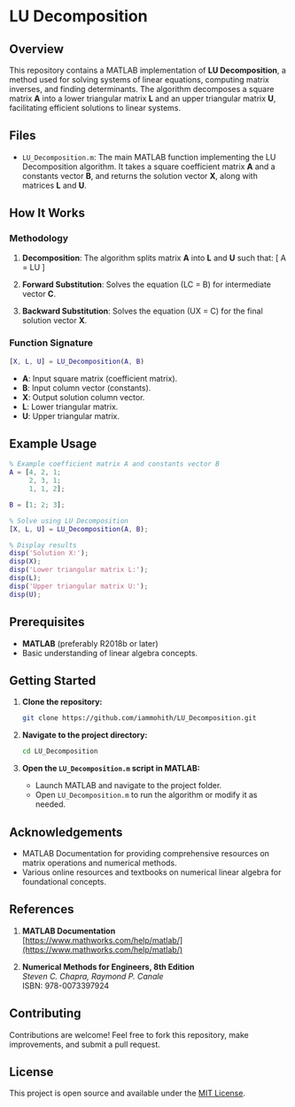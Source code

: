 # LU Decomposition

## Overview

This repository contains a MATLAB implementation of **LU Decomposition**, a method used for solving systems of linear equations, computing matrix inverses, and finding determinants. The algorithm decomposes a square matrix **A** into a lower triangular matrix **L** and an upper triangular matrix **U**, facilitating efficient solutions to linear systems.

## Files

- `LU_Decomposition.m`: The main MATLAB function implementing the LU Decomposition algorithm. It takes a square coefficient matrix **A** and a constants vector **B**, and returns the solution vector **X**, along with matrices **L** and **U**.

## How It Works

### Methodology

1. **Decomposition**: The algorithm splits matrix **A** into **L** and **U** such that:
   \[
   A = LU
   \]
   
2. **Forward Substitution**: Solves the equation \(LC = B\) for intermediate vector **C**.

3. **Backward Substitution**: Solves the equation \(UX = C\) for the final solution vector **X**.

### Function Signature
```matlab
[X, L, U] = LU_Decomposition(A, B)
```
- **A**: Input square matrix (coefficient matrix).
- **B**: Input column vector (constants).
- **X**: Output solution column vector.
- **L**: Lower triangular matrix.
- **U**: Upper triangular matrix.

## Example Usage

```matlab
% Example coefficient matrix A and constants vector B
A = [4, 2, 1;
     2, 3, 1;
     1, 1, 2];

B = [1; 2; 3];

% Solve using LU Decomposition
[X, L, U] = LU_Decomposition(A, B);

% Display results
disp('Solution X:');
disp(X);
disp('Lower triangular matrix L:');
disp(L);
disp('Upper triangular matrix U:');
disp(U);
```

## Prerequisites

- **MATLAB** (preferably R2018b or later)
- Basic understanding of linear algebra concepts.

## Getting Started

1. **Clone the repository:**
   ```bash
   git clone https://github.com/iammohith/LU_Decomposition.git
   ```

2. **Navigate to the project directory:**
   ```bash
   cd LU_Decomposition
   ```

3. **Open the `LU_Decomposition.m` script in MATLAB:**
   - Launch MATLAB and navigate to the project folder.
   - Open `LU_Decomposition.m` to run the algorithm or modify it as needed.

## Acknowledgements

- MATLAB Documentation for providing comprehensive resources on matrix operations and numerical methods.
- Various online resources and textbooks on numerical linear algebra for foundational concepts.

## References

1. **MATLAB Documentation**  
   [https://www.mathworks.com/help/matlab/](https://www.mathworks.com/help/matlab/)

2. **Numerical Methods for Engineers, 8th Edition**  
   *Steven C. Chapra, Raymond P. Canale*  
   ISBN: 978-0073397924

## Contributing

Contributions are welcome! Feel free to fork this repository, make improvements, and submit a pull request.

## License

This project is open source and available under the [MIT License](LICENSE).
